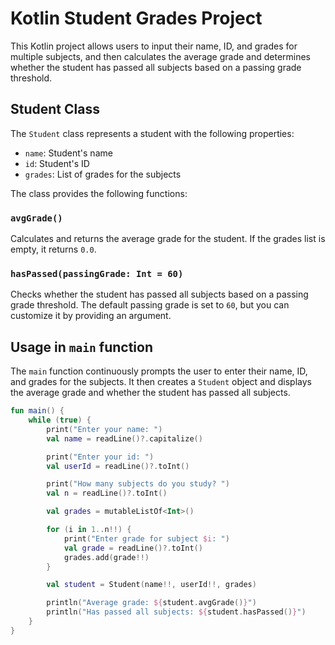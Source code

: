 # Kotlin Student Grades Project

This Kotlin project allows users to input their name, ID, and grades for multiple subjects, and then calculates the average grade and determines whether the student has passed all subjects based on a passing grade threshold.

## Student Class

The `Student` class represents a student with the following properties:

- `name`: Student's name
- `id`: Student's ID
- `grades`: List of grades for the subjects

The class provides the following functions:

### `avgGrade()`

Calculates and returns the average grade for the student. If the grades list is empty, it returns `0.0`.

### `hasPassed(passingGrade: Int = 60)`

Checks whether the student has passed all subjects based on a passing grade threshold. The default passing grade is set to `60`, but you can customize it by providing an argument.

## Usage in `main` function

The `main` function continuously prompts the user to enter their name, ID, and grades for the subjects. It then creates a `Student` object and displays the average grade and whether the student has passed all subjects.

```kotlin
fun main() {
    while (true) {
        print("Enter your name: ")
        val name = readLine()?.capitalize()

        print("Enter your id: ")
        val userId = readLine()?.toInt()

        print("How many subjects do you study? ")
        val n = readLine()?.toInt()

        val grades = mutableListOf<Int>()

        for (i in 1..n!!) {
            print("Enter grade for subject $i: ")
            val grade = readLine()?.toInt()
            grades.add(grade!!)
        }

        val student = Student(name!!, userId!!, grades)

        println("Average grade: ${student.avgGrade()}")
        println("Has passed all subjects: ${student.hasPassed()}")
    }
}
